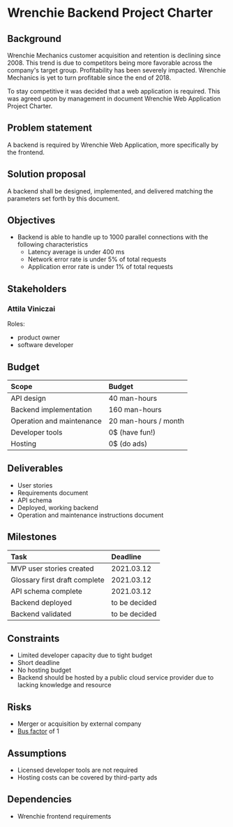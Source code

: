 # Wrenchie Backend Project Charter

## Background

Wrenchie Mechanics customer acquisition and retention is declining since 2008.
This trend is due to competitors being more favorable
across the company's target group.
Profitability has been severely impacted.
Wrenchie Mechanics is yet to turn profitable since the end of 2018.

To stay competitive it was decided that a web application is required.
This was agreed upon by management in document
Wrenchie Web Application Project Charter.
<!-- Link needed: referenced project charter -->

## Problem statement

A backend is required by Wrenchie Web Application, more specifically by the frontend.

## Solution proposal

A backend shall be designed, implemented, and delivered
matching the parameters set forth by this document.

## Objectives

- Backend is able to handle up to 1000 parallel connections
with the following characteristics
  - Latency average is under 400 ms
  - Network error rate is under 5% of total requests
  - Application error rate is under 1% of total requests

## Stakeholders

### Attila Viniczai

Roles:

- product owner
- software developer

## Budget

|     Scope                 |     Budget           |
| :------------------------ | :------------------- |
| API design                | 40 man-hours         |
| Backend implementation    | 160 man-hours        |
| Operation and maintenance | 20 man-hours / month |
| Developer tools           | 0$ (have fun!)       |
| Hosting                   | 0$ (do ads)          |

## Deliverables

<!--
Note: it would be nicer to have a user story map,
however this is not feasible due to a lack of royalty-free tooling
-->

- User stories
- Requirements document
- API schema
- Deployed, working backend
- Operation and maintenance instructions document

## Milestones

|     Task                      |   Deadline    |
| :---------------------------- | :------------ |
| MVP user stories created      | 2021.03.12    |
| Glossary first draft complete | 2021.03.12    |
| API schema complete           | 2021.03.12    |
| Backend deployed              | to be decided |
| Backend validated             | to be decided |

## Constraints

- Limited developer capacity due to tight budget
- Short deadline
- No hosting budget
- Backend should be hosted by a public cloud service provider
due to lacking knowledge and resource

## Risks

- Merger or acquisition by external company
- [Bus factor][bus-factor-wiki] of 1

## Assumptions

- Licensed developer tools are not required
- Hosting costs can be covered by third-party ads

## Dependencies

- Wrenchie frontend requirements

<!-- Links -->
[bus-factor-wiki]: https://en.wikipedia.org/wiki/Bus_factor
